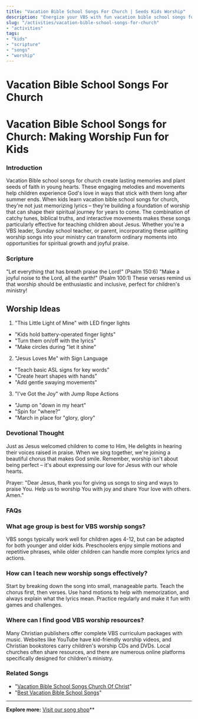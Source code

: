 ```yaml
---
title: "Vacation Bible School Songs For Church | Seeds Kids Worship"
description: "Energize your VBS with fun vacation bible school songs for church. Engaging worship music and activities for summer children's ministry."
slug: "/activities/vacation-bible-school-songs-for-church"
- "activities"
tags:
- "kids"
- "scripture"
- "songs"
- "worship"
---
```


# Vacation Bible School Songs For Church

# Vacation Bible School Songs for Church: Making Worship Fun for Kids

### Introduction
Vacation Bible school songs for church create lasting memories and plant seeds of faith in young hearts. These engaging melodies and movements help children experience God's love in ways that stick with them long after summer ends. When kids learn vacation bible school songs for church, they're not just memorizing lyrics – they're building a foundation of worship that can shape their spiritual journey for years to come. The combination of catchy tunes, biblical truths, and interactive movements makes these songs particularly effective for teaching children about Jesus. Whether you're a VBS leader, Sunday school teacher, or parent, incorporating these uplifting worship songs into your ministry can transform ordinary moments into opportunities for spiritual growth and joyful praise.

### Scripture
"Let everything that has breath praise the Lord!" (Psalm 150:6)
"Make a joyful noise to the Lord, all the earth!" (Psalm 100:1)
These verses remind us that worship should be enthusiastic and inclusive, perfect for children's ministry!

## Worship Ideas
1. "This Little Light of Mine" with LED finger lights
- "Kids hold battery-operated finger lights"
- "Turn them on/off with the lyrics"
- "Make circles during "let it shine"

2. "Jesus Loves Me" with Sign Language
- "Teach basic ASL signs for key words"
- "Create heart shapes with hands"
- "Add gentle swaying movements"

3. "I've Got the Joy" with Jump Rope Actions
- "Jump on "down in my heart"
- "Spin for "where?"
- "March in place for "glory, glory"

### Devotional Thought
Just as Jesus welcomed children to come to Him, He delights in hearing their voices raised in praise. When we sing together, we're joining a beautiful chorus that makes God smile. Remember, worship isn't about being perfect – it's about expressing our love for Jesus with our whole hearts.

Prayer: "Dear Jesus, thank you for giving us songs to sing and ways to praise You. Help us to worship You with joy and share Your love with others. Amen."

### FAQs

### What age group is best for VBS worship songs?
VBS songs typically work well for children ages 4-12, but can be adapted for both younger and older kids. Preschoolers enjoy simple motions and repetitive phrases, while older children can handle more complex lyrics and actions.

### How can I teach new worship songs effectively?
Start by breaking down the song into small, manageable parts. Teach the chorus first, then verses. Use hand motions to help with memorization, and always explain what the lyrics mean. Practice regularly and make it fun with games and challenges.

### Where can I find good VBS worship resources?
Many Christian publishers offer complete VBS curriculum packages with music. Websites like YouTube have kid-friendly worship videos, and Christian bookstores carry children's worship CDs and DVDs. Local churches often share resources, and there are numerous online platforms specifically designed for children's ministry.

### Related Songs

- "[Vacation Bible School Songs Church Of Christ](/activities/vacation-bible-school-songs-church-of-christ/)"
- "[Best Vacation Bible School Songs](/activities/best-vacation-bible-school-songs/)"

---

**Explore more:** [Visit our song shop](https://seedskidsworship.com/shop)**

<!-- Schema Markup -->
<script type="application/ld+json">
{
  "@context": "https://schema.org",
  "@type": "MusicRecording",
  "name": "Vacation Bible School Songs For Church",
  "byArtist": {
    "@type": "MusicGroup",
    "name": "Seeds Kids Worship"
  },
  "isFamilyFriendly": true,
  "url": "https://seedskidsworship.com/activities/vacation-bible-school-songs-for-church/"
}
</script>